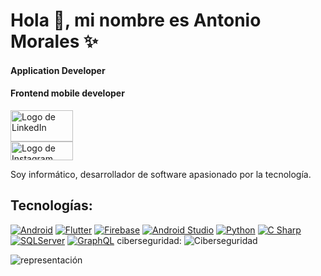 # Hola 👋, mi nombre es Antonio Morales ✨
#### Application Developer
#### Frontend mobile developer

<a href="https://www.linkedin.com/in/antonio-morales-23b781266?utm_source=share&utm_campaign=share_via&utm_content=profile&utm_medium=android_app"><img src="https://1000marcas.net/wp-content/uploads/2020/01/Logo-Linkedin.png" alt="Logo de LinkedIn" width="100" height="50"></a>
<br />
<a href="https://www.instagram.com/antoniomorales2129?igsh=YzljYTk1ODg3Zg=="><img src="https://www.pngkit.com/png/full/163-1633614_instagram-logo-icon-social-media-icon-png-and.png" alt="Logo de Instagram" width="100" height="30"></a>

Soy informático, desarrollador de software apasionado por la tecnología.

## Tecnologías:
[![Android](https://img.shields.io/badge/Android-3DDC84?style=for-the-badge&logo=android&logoColor=white&labelColor=186A3B)]()
[![Flutter](https://img.shields.io/badge/Flutter-02569B?style=for-the-badge&logo=flutter&logoColor=white&labelColor=blue)]()
[![Firebase](https://img.shields.io/badge/Firebase-FFCA28?style=for-the-badge&logo=firebase&logoColor=black&labelColor=yellow)]()
[![Android Studio](https://img.shields.io/badge/Android_Studio-CB4335?style=for-the-badge&logo=android-studio&logoColor=white&labelColor=78281F)]()
[![Python](https://img.shields.io/badge/Python-1C2833?style=for-the-badge&logo=python&logoColor=white&labelColor=black)]()
[![C Sharp](https://img.shields.io/badge/C_Sharp-239120?style=for-the-badge&logo=c-sharp&logoColor=white&labelColor=blue)]()
[![SQLServer](https://img.shields.io/badge/SQL_Server-D35400?style=for-the-badge&logo=microsoftsqlserver&logoColor=white&labelColor=orange)]()
[![GraphQL](https://img.shields.io/badge/GraphQL-E10098?style=for-the-badge&logo=graphql&logoColor=white)](https://graphql.org/)
ciberseguridad: ![Ciberseguridad](https://img.shields.io/badge/Ciberseguridad-008000?style=for-the-badge&logo=security&logoColor=white)

![representación](https://www.aauniv.com/s/blog/wp-content/uploads/2022/03/lenguajes-de-programacion-1024x572.jpeg)
     

<!--
**Antonio-Naoki/antonio-naoki** is a ✨ _special_ ✨ repository because its `README.md` (this file) appears on your GitHub profile.

Here are some ideas to get you started:

- 🔭 I’m currently working on ...
- 🌱 I’m currently learning ...
- 👯 I’m looking to collaborate on ...
- 🤔 I’m looking for help with ...
- 💬 Ask me about ...
- 📫 How to reach me: ...
- 😄 Pronouns: ...
- ⚡ Fun fact: ...
-->
